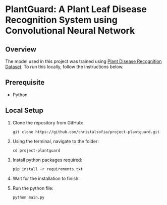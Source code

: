 # PlantGuard: A Plant Leaf Disease Recognition System using Convolutional Neural Network

## Overview

The model used in this project was trained using [Plant Disease Recognition Dataset](https://www.kaggle.com/datasets/rashikrahmanpritom/plant-disease-recognition-dataset/). To run this locally, follow the instructions below.

## Prerequisite

- Python

## Local Setup

1. Clone the repository from GitHub:

   ```
   git clone https://github.com/christalsofia/project-plantguard.git
   ```

2. Using the terminal, navigate to the folder:

   ```
   cd project-plantguard
   ```

3. Install python packages required:

   ```
   pip install -r requirements.txt
   ```

4. Wait for the installation to finish.

5. Run the python file:

   ```
   python main.py
   ```

